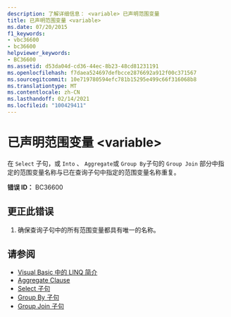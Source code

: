 ```yaml
---
description: 了解详细信息： <variable> 已声明范围变量
title: 已声明范围变量 <variable>
ms.date: 07/20/2015
f1_keywords:
- vbc36600
- bc36600
helpviewer_keywords:
- BC36600
ms.assetid: d53da04d-cd36-44ec-8b23-48cd81231191
ms.openlocfilehash: f7daea524697defbcce2876692a912f00c371567
ms.sourcegitcommit: 10e719780594efc781b15295e499c66f316068b8
ms.translationtype: MT
ms.contentlocale: zh-CN
ms.lasthandoff: 02/14/2021
ms.locfileid: "100429411"
---
```

# <a name="range-variable-variable-is-already-declared"></a>已声明范围变量 \<variable>

在 `Select` 子句，或 `Into` 、 `Aggregate`或 `Group By`子句的 `Group Join` 部分中指定的范围变量名称与已在查询子句中指定的范围变量名称重复。  
  
 **错误 ID：** BC36600  
  
## <a name="to-correct-this-error"></a>更正此错误  
  
1. 确保查询子句中的所有范围变量都具有唯一的名称。  
  
## <a name="see-also"></a>请参阅

- [Visual Basic 中的 LINQ 简介](../programming-guide/language-features/linq/introduction-to-linq.md)
- [Aggregate Clause](../language-reference/queries/aggregate-clause.md)
- [Select 子句](../language-reference/queries/select-clause.md)
- [Group By 子句](../language-reference/queries/group-by-clause.md)
- [Group Join 子句](../language-reference/queries/group-join-clause.md)
